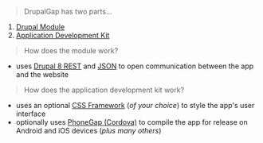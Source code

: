 > DrupalGap has two parts...

1. [Drupal Module](https://drupal.org/project/drupalgap)
2. [Application Development Kit](https://github.com/signalpoint/DrupalGap)

> How does the module work?

- uses [Drupal 8 REST](https://www.drupal.org/documentation/modules/rest) and [JSON](http://www.json.org/) to open communication between the app and the website

> How does the application development kit work?

- uses an optional [CSS Framework](Introduction/CSS_Frameworks) (*of your choice*) to style the app's user interface
- optionally uses [PhoneGap (Cordova)](/Introduction/PhoneGap_and_Cordova) to compile the app for release on Android and iOS devices (*plus many others*)
